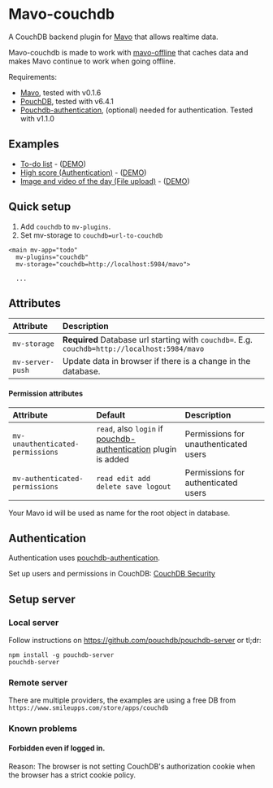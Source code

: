 # Mavo-couchdb

A CouchDB backend plugin for [Mavo](https://mavo.io) that allows realtime data.

Mavo-couchdb is made to work with [mavo-offline](https://github.com/valterkraemer/mavo-offline) that caches data and makes Mavo continue to work when going offline.

Requirements:

- [Mavo](https://mavo.io/get/), tested with v0.1.6
- [PouchDB](https://pouchdb.com), tested with v6.4.1
- [Pouchdb-authentication](https://github.com/pouchdb-community/pouchdb-authentication), (optional) needed for authentication. Tested with v1.1.0

## Examples

- [To-do list](https://github.com/valterkraemer/mavo-couchdb/tree/master/examples/todo) - ([DEMO](https://valterkraemer.github.io/mavo-couchdb/examples/todo/))
- [High score (Authentication)](https://github.com/valterkraemer/mavo-couchdb/tree/master/examples/authentication) - ([DEMO](https://valterkraemer.github.io/mavo-couchdb/examples/authentication/))
- [Image and video of the day (File upload)](https://github.com/valterkraemer/mavo-couchdb/tree/master/examples/file-storage) - ([DEMO](https://valterkraemer.github.io/mavo-couchdb/examples/file-storage/))

## Quick setup

1. Add `couchdb` to `mv-plugins`.
2. Set mv-storage to `couchdb=url-to-couchdb`
```
<main mv-app="todo"
  mv-plugins="couchdb"
  mv-storage="couchdb=http://localhost:5984/mavo">

  ...
```

## Attributes

| Attribute                     | Description                                                                                   |
|:------------------------------|:--------------------------------------------------------------------------------------------- |
| `mv-storage`                  | **Required** Database url starting with `couchdb=`. E.g. `couchdb=http://localhost:5984/mavo` |
| `mv-server-push`              | Update data in browser if there is a change in the database.                                  |

#### Permission attributes

| Attribute                        | Default                                                         | Description                           |
|:-------------------------------- |:--------------------------------------------------------------- |:------------------------------------- |
| `mv-unauthenticated-permissions` | `read`, also `login` if [pouchdb-authentication](https://github.com/pouchdb-community/pouchdb-authentication) plugin is added  | Permissions for unauthenticated users |
| `mv-authenticated-permissions`   | `read edit add delete save logout`                              | Permissions for authenticated users   |

Your Mavo id will be used as name for the root object in database.

## Authentication

Authentication uses [pouchdb-authentication](https://github.com/pouchdb-community/pouchdb-authentication).

Set up users and permissions in CouchDB: [CouchDB Security](http://docs.couchdb.org/en/2.1.0/intro/security.html)

## Setup server

### Local server

Follow instructions on https://github.com/pouchdb/pouchdb-server or tl;dr:

```
npm install -g pouchdb-server
pouchdb-server
```

### Remote server

There are multiple providers, the examples are using a free DB from `https://www.smileupps.com/store/apps/couchdb`

### Known problems

#### Forbidden even if logged in.

Reason: The browser is not setting CouchDB's authorization cookie when the browser has a strict cookie policy.
